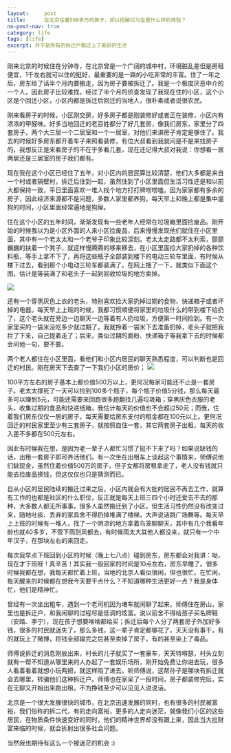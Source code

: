 ```yaml
---
layout:     post
title:      在北京住着500多万的房子，却以捡破烂为生是什么样的体验？
no-post-nav: true
category: life
tags: [life]
excerpt: 并不是所有的拆迁户都过上了美好的生活
---
```


刚来北京的时候住在分钟寺，在北京曾是一个广阔的城中村，环境脏乱差但是房租便宜，1千左右就可以住的挺好，最重要的是一路的小吃非常的丰富。住了一年之后，房东给了话半个月内要搬走，因为房子要被拆迁了。我是一个极度厌恶中介的一个人，因此房子比较难找，经过了半个月的侦查发现了我现在住的小区，这个小区是个回迁小区，小区内都是拆迁后回迁的当地人，很朴素或者说很农民。

刚来看房子的时候，小区刚交房，好多房子都是刚装修好或者正在装修，小区内有浓浓的甲醛味。好多当地回迁的老百姓都分了好几套房，像我们房东，家里分了四套房子，两个大三居一个二居室和一个一居室，对他们来讲房子肯定是够住了。我去的时候好多房东都开着车子来照看装修，有位大叔看到我就问是不是来找房子的，我想反正是来看房子的不在乎多看几套，现在还记得大叔对我说：你想看一居两居还是三居室的房子我们都有。

现在我在这个小区已经住了五年，对小区内的居民算比较清楚，他们大多都是来自一个村或者隔壁村，拆迁后住到一起，虽然住到了小区里面但生活习性还是和以前大都保持一致，平日里面喜欢一堆人找个地方打打牌唠唠嗑。因为家家都有多余的房子，因此经济来源都不是问题，多数人家里都养狗，每天早上和晚上都是集中遛狗的时间，小区里面经常遍地是狗屎。

住在这个小区的五年时间，渐渐发现有一些老年人经常在垃圾箱里面捡废品。刚开始的时候我以为是小区外面的人来小区捡废品，后来慢慢发现他们就住在小区里面，其中有一个老太太和一个老爷子印象比较深刻。老太太走路都不太利索，颤颤巍巍的扶着一个凳子，就这样慢腾腾的移来移去，在小区里面捡大家扔掉的各种饮料瓶，等手上拿不下了，再将这些瓶子全部装到楼下的电动三轮车里面，有时候从楼下过去，看到那个小电动三轮车都装满了。在网上搜了一下，就类似下面这个图，估计是等装满了和老头子一起到回收垃圾的地方卖掉。

![](..//assets/images/2018/life/sanlunche.jpeg)

还有一个穿黑灰色上衣的老头，特别喜欢捡大家扔掉过期的食物、快递箱子或者坏掉的电器。每天早上上班的时候，我都习惯顺便将家里的垃圾什么的带到楼下给扔了，这个老头就在旁边一边聊天一边等着有人扔垃圾，方便第一时间捡到。有一次家里买的一袋米没吃多少就过期了，我就拎着一袋米下去准备扔掉，老头子就把我拦了下来，自己提着走了；后来，类似过期的面粉、快递箱子等我拿下去的时候都会问他一句，要不要。

两个老人都住在小区里面，看他们和小区内居民的聊天熟悉程度，可以判断也是回迁的村民。刚在房天下去查了一下我们小区的房价；
![](..//assets/images/2018/life/fangzi.jpeg)

100平方左右的房子基本上都价值500万以上，更何况每家可能还不止是一套房子。老太太撑死了一天可以捡到100多个瓶子，每个瓶子价值5分钱，那么每天最多可以赚到5元，可能还需要来回跑很多趟翻找几遍垃圾箱；穿黑灰色衣服的老头，收集过期的食品和快递纸箱，我估计每天的价值也不会超过50元；而我，住着我们房东仅仅一居的房子，每天需要给房东支付的租金都在100元以上。更何况回迁的村民家里至少有三套房子，就按照自住一套，其它两套房子出租，每天的收入差不多都在500元左右。

因此有时候我在想，是因为老一辈子人都忙习惯了挺不下来了吗？如果说缺钱的话，出租一套房子即可养活他们。有一次坐在出租车上谈起这个事情来，师傅说他们缺现金，虽然住着价值500万的房子，但子女都将房租拿走了，老人没有钱就只能去捡废品换钱，但这仅仅也只是猜测而已。

自从小区的居民陆续的搬迁过来之后，小区内就会有大批的居民不再去工作，就算有工作的也都是社区的什么职位，反正就是每天上班三四个小时还爱去不去的那种，大多数人都无所事事，很多人虽然搬迁到了小区，但生活习性仍然没有改变过来，随地吐痰、丢弃的家具舍不得扔掉堆满了楼梯，大声说话跳广场舞等。每天早上上班的时候有一堆人，找了一个阴凉的地方拿着鸟笼聊聊天，其中有几个我看年龄也就40多岁，不管下雨刮风都去，有时候雨太大其他人都没来，就只有一个中年汉子，在那块左右的来回走。

每次我早点下班回到小区的时候（晚上七八点）碰到房东，房东都会对我讲：呦，现在才下班呀！真辛苦！其实我一般回家的时间是10点左右，房东早睡了。很多时候我都在想，我每天都忙着上班，当地的北京人看似很闲，但也很忙，在忙闲，每天醒来的时候都在想我今天要干点什么？不知道哪种生活更好一点？我是身体忙，他们是精神忙。

曾经有一次坐出粗车，遇到一个老司机因为堵车就闲聊了起来，师傅住在房山，家里也是拆迁户，和我闲聊的过程尽是低调的炫富。说以前舍不得给孩子买名牌鞋（安踏、李宁），现在孩子想要啥啥都给买；拆迁后每个人分了两套房子外加好多钱，很多的村民就迷失了，那么多钱，这一辈子肯定都够花了，天天没有事干，有的就玩上了赌博，将钱全部输完之后甚至卖掉了房子，有的甚至染上了毒品。

师傅说拆迁的消息刚放出来，村长的儿子就买了一套豪车，天天特嘚瑟，村头立刻就有一帮不知道从哪里来的人办起了一套娱乐场所，刚开始免费让你进去玩，很多人看着看着就想小玩两把，就这样陷了进去。听师傅说，这帮孙子是哪块有拆迁就会去哪里，转骗他们这种拆迁户。师傅也在家呆了一段时间，房子都装修完后，实在无聊又开始出来跑出租，不为挣钱至少可以见见人说说话。

北京是一个很大发展很快的城市，在北京迅速发展的同时，也有很多的村民被富裕，我们俗称的拆二代，有的走向富裕，更多的人走向迷茫，就像我们小区的这些居民，在物质条件快速变好的同时，他们的精神世界却没有跟上来，因此当大批财富来临的时候，就会折射出很多社会问题。

当然我也期待有这么一个被迷茫的机会 :)




